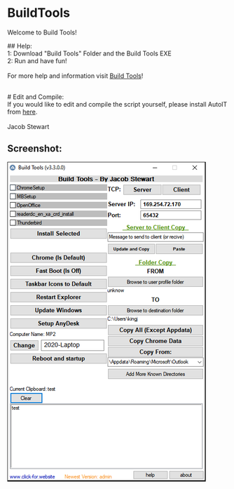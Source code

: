 # BuildTools
<p>
  Welcome to Build Tools!
</p>
## Help:
<br>
1: Download "Build Tools" Folder and the Build Tools EXE
<br>
2: Run and have fun!
<br>
<br>
For more help and information visit <a href="https://sites.google.com/view/buildtoolsnp/">Build Tools</a>!
<br>
<br>
<p>
 # Edit and Compile:
<br>
If you would like to edit and compile the script yourself, please install AutoIT from <a href="https://www.autoitscript.com/site/autoit/downloads/">here</a>. 
<br>
<br>
Jacob Stewart
 
## Screenshot:
 
![Screenshot](/Capture.PNG)
